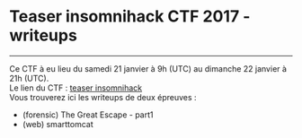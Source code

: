 # Teaser insomnihack CTF 2017 - writeups

***

Ce CTF à eu lieu du samedi 21 janvier à 9h (UTC) au dimanche 22 janvier à 21h (UTC).  
Le lien du CTF : [teaser insomnihack](https://teaser.insomnihack.ch/)  
Vous trouverez ici les writeups de deux épreuves :

* (forensic) The Great Escape - part1
* (web) smarttomcat
